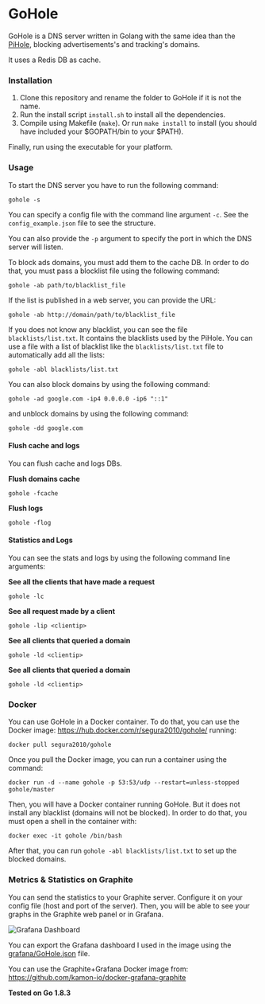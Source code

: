 # GoHole

GoHole is a DNS server written in Golang with the same idea than the [PiHole](https://pi-hole.net), blocking advertisements's and tracking's domains.

It uses a Redis DB as cache.

### Installation

1. Clone this repository and rename the folder to GoHole if it is not the name.
2. Run the install script `install.sh` to install all the dependencies.
3. Compile using Makefile (`make`). Or run `make install` to install (you should have included your $GOPATH/bin to your $PATH).

Finally, run using the executable for your platform.

### Usage

To start the DNS server you have to run the following command:

`gohole -s`

You can specify a config file with the command line argument `-c`. See the `config_example.json` file to see the structure.

You can also provide the `-p` argument to specify the port in which the DNS server will listen.

To block ads domains, you must add them to the cache DB. In order to do that, you must pass a blocklist file using the following command:

`gohole -ab path/to/blacklist_file`

If the list is published in a web server, you can provide the URL: 

`gohole -ab http://domain/path/to/blacklist_file`

If you does not know any blacklist, you can see the file `blacklists/list.txt`. It contains the blacklists used by the PiHole. You can use a file with a list of blacklist like the `blacklists/list.txt` file to automatically add all the lists:

`gohole -abl blacklists/list.txt`

You can also block domains by using the following command:

`gohole -ad google.com -ip4 0.0.0.0 -ip6 "::1"`

and unblock domains by using the following command:

`gohole -dd google.com`

#### Flush cache and logs

You can flush cache and logs DBs.

**Flush domains cache**

`gohole -fcache`

**Flush logs**

`gohole -flog`


#### Statistics and Logs

You can see the stats and logs by using the following command line arguments:

**See all the clients that have made a request**

`gohole -lc`

**See all request made by a client**

`gohole -lip <clientip>`

**See all clients that queried a domain**

`gohole -ld <clientip>`

**See all clients that queried a domain**

`gohole -ld <clientip>`

### Docker

You can use GoHole in a Docker container. To do that, you can use the Docker image: https://hub.docker.com/r/segura2010/gohole/ running:

`docker pull segura2010/gohole`

Once you pull the Docker image, you can run a container using the command: 

`docker run -d --name gohole -p 53:53/udp --restart=unless-stopped gohole/master`

Then, you will have a Docker container running GoHole. But it does not install any blacklist (domains will not be blocked). In order to do that, you must open a shell in the container with:

`docker exec -it gohole /bin/bash`

After that, you can run `gohole -abl blacklists/list.txt` to set up the blocked domains.

### Metrics & Statistics on Graphite

You can send the statistics to your Graphite server. Configure it on your config file (host and port of the server). Then, you will be able to see your graphs in the Graphite web panel or in Grafana.

![Grafana Dashboard](http://i.imgur.com/6eK98At.png)

You can export the Grafana dashboard I used in the image using the [grafana/GoHole.json](https://github.com/segura2010/GoHole/tree/master/grafana/GoHole.json) file.

You can use the Graphite+Grafana Docker image from: https://github.com/kamon-io/docker-grafana-graphite


**Tested on Go 1.8.3**

